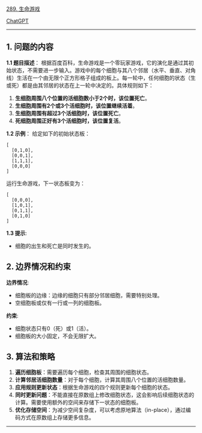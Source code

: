 [289. 生命游戏](https://leetcode.cn/problems/game-of-life)

[ChatGPT](https://chat.openai.com/share/f313bbb9-aca3-42a5-9c5d-10674cec6232)

---

## 1. 问题的内容
**1.1 题目描述**：
根据百度百科，生命游戏是一个零玩家游戏，它的演化是通过其初始状态，不需要进一步输入。游戏中的每个细胞与其八个邻居（水平、垂直、对角线）生活在一个由无限个正方形格子组成的板上。每一轮中，任何细胞的状态（生或死）都是由其邻居的状态在上一轮中决定的。具体规则如下：

1. **生细胞周围八个位置的活细胞数小于2个时，该位置死亡**。
2. **生细胞周围有2个或3个活细胞时，该位置继续活着**。
3. **生细胞周围有超过3个活细胞时，该位置死亡**。
4. **死细胞周围正好有3个活细胞时，该位置复活**。

**1.2 示例**：
给定如下的初始状态板：

```
[
  [0,1,0],
  [0,0,1],
  [1,1,1],
  [0,0,0]
]
```
运行生命游戏，下一状态板变为：

```
[
  [0,0,0],
  [1,0,1],
  [0,1,1],
  [0,1,0]
]
```

**1.3 提示**:
- 细胞的出生和死亡是同时发生的。

## 2. 边界情况和约束
**边界情况**:
- 细胞板的边缘：边缘的细胞只有部分邻居细胞，需要特别处理。
- 空细胞板或仅有一行或一列的细胞板。

**约束**:
- 细胞状态只有0（死）或1（活）。
- 细胞板的大小固定，不会无限扩大。

## 3. 算法和策略
1. **遍历细胞板**：需要遍历每个细胞，检查其周围的细胞状态。
2. **计算邻居活细胞数量**：对于每个细胞，计算其周围八个位置的活细胞数量。
3. **应用规则更新状态**：根据生命游戏的四个规则更新每个细胞的状态。
4. **同时更新问题**：不能直接在原数组上修改细胞状态，这会影响后续细胞状态的计算。需要使用额外的空间来存储下一状态的细胞板。
5. **优化存储空间**：为减少空间复杂度，可以考虑原地算法（in-place），通过编码方式在原数组上存储更多信息。

---

